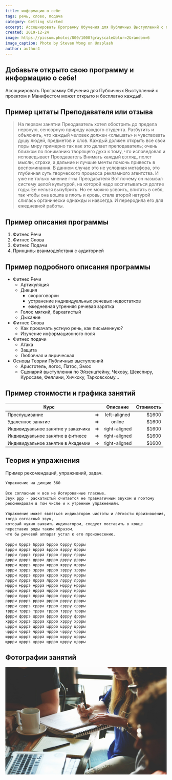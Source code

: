 ```yaml
---
title: информацию о себе
tags: речь, слово, подача
category: Getting started
excerpt: Ассоциировать Программу Обучения для Публичных Выступлений с проектом и Манифестом может открыто и бесплатно каждый.
created: 2019-12-24
image: https://picsum.photos/800/1000?grayscale&blur=2&random=6
image_caption: Photo by Steven Wong on Unsplash
author: author4
---
```


## Добавьте открыто свою программу и информацию о себе!

Ассоциировать Программу Обучения для Публичных Выступлений с проектом и Манифестом может открыто и бесплатно каждый.

## Пример цитаты Преподавателя или отзыва

> На первом занятии Преодаватель хотел обострить до предела нервную, сенсорную природу каждого студента.
> Разбутить и объяснить, что каждый человек должен «слышать» и чувствовать душу людей, предметов и слов.
> Каждый должен открыть все свои поры миру примерно так как это делает преподаватель; очень близком по пониманию творящего духа к тому, что исповедовал и исповедывает Преодаватель
> Внимать каждый взгляд, полет мысли, страхи, а дальние и лучшие мечты помочь привесть в воспоминания.
> В данном случае это не условная метафора, это глубинная суть творческого процесса рекламного агентства. И уже не только мнение г-на Преодавателя
> Вот почему он называл систему целой культурой, на которой надо воспитываться долгие годы.
> Ее нельзя вызубрить. Но ее можно усвоить, впитать в себя, так чтобы она вошла в плоть и кровь, стала второй натурой слилась органически однажды и навсегда.
> И переродила его для ежедневной работы.

## Пример описания программы

1. Фитнес Речи
2. Фитнес Слова
3. Фитнес Подачи
4. Принципы взаимодействия с аудиторией

## Пример подробного описания программы

- Фитнес Речи
  - Артикуляция
  - Дикция
    - скороговорки
    - устранение индивидуальных речевых недостатков
    - ежедневная утренняя речевая зарятка
  - Голос мягкий, бархатистый 
  - Дыхание
- Фитнес Слова
    - Как прокачать устную речь, как письменную?
    - Изучение информационного поля
- Фитнес подачи
    - Атака
    - Защита
    - Любовная и лирическая
- Основы Теории Публичных выступлений
    - Аристотель, логос, Патос, Эмос
    - Сценарий выступления по Эйзенштейну, Чехову, Шекспиру, Куросаве, Феллини, Хичкоку, Тарковскому…

## Пример стоимости и графика занятий

| Курс   | |      Описание      |  Стоимость |
|----------|:--|:-------------:|------:|
| Прослушивание |  => |   left-aligned | $1600 |
| Удаленное занятие |  => |   online   |   $1600 |
| Индивидуальное занятие у заказчика |  => |  right-aligned |    $1600 |
| Индивидуальное занятие в фитнесе |  => |  right-aligned |    $1600 |
| Индивидуальное занятие в Академии |  => |  right-aligned |    $1600 |

## Теория и упражнения

Пример рекомендаций, упражнений, задач.

```
Упражнение на дикцию 360

Все согласные и все не йотированные гласные.
Звук ррр - раскатистый считается не травматичным звуком и поэтому рекомендован в том числе и к утренним упражнениям.

Упражнение может являться индикатором чистоты и лёгкости произношения, тогда согласный звук,
который нужно выявить индикатором, следует поставить в конце переставив ряды таким образом, 
что бы речевой аппарат устал к его произнесению.

бррри брррэ бррра бррро бррру бррры
вррри врррэ вррра вррро вррру вррры
гррри грррэ гррра гррро гррру гррры
дррри дрррэ дррра дррро дррру дррры
жррри жрррэ жррра жррро жррру жррры
зррри зрррэ зррра зррро зррру зррры
кррри крррэ кррра кррро кррру кррры
лррри лрррэ лррра лррро лррру лррры
мррри мрррэ мррра мррро мррру мррры
нррри нрррэ нррра нррро нррру нррры
пррри прррэ пррра пррро пррру пррры
рррри ррррэ рррра рррро рррру рррры
сррри срррэ сррра сррро сррру сррры
тррри трррэ тррра тррро тррру тррры
фррри фрррэ фррра фррро фррру фррры
хррри хрррэ хррра хррро хррру хррры
цррри црррэ цррра цррро цррру цррры
чррри чрррэ чррра чррро чррру чррры
шррри шрррэ шррра шррро шррру шррры
щррри щрррэ щррра щррро щррру щррры

```

## Фотографии занятий

![Photo by Ingmar Hoogerhoud on Unsplash](./images/startup-594090_1920.jpg)
